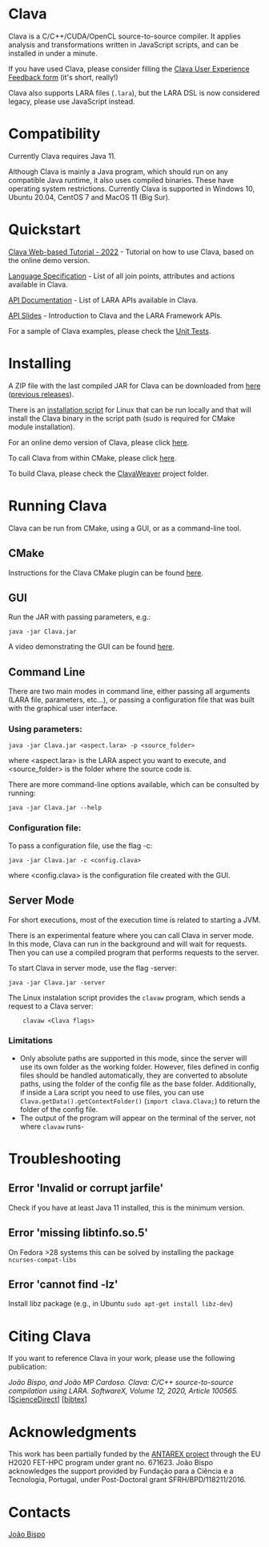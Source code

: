 # Clava
Clava is a C/C++/CUDA/OpenCL source-to-source compiler. It applies analysis and transformations written in JavaScript scripts, and can be installed in under a minute.

If you have used Clava, please consider filling the [Clava User Experience Feedback form](https://forms.gle/SioZSAv1KL7XpQ5j6) (it's short, really!)

Clava also supports LARA files (`.lara`), but the LARA DSL is now considered legacy, please use JavaScript instead. 


# Compatibility

Currently Clava requires Java 11.

Although Clava is mainly a Java program, which should run on any compatible Java runtime, it also uses compiled binaries. These have operating system restrictions. Currently Clava is supported in Windows 10, Ubuntu 20.04, CentOS 7 and MacOS 11 (Big Sur).

# Quickstart

<!--
[Clava Tutorial - 2018 PACT](https://github.com/specs-feup/specs-lara/tree/master/2018-PACT) - Tutorial on how to use Clava (recommended parts 1-3).
-->

<!--
[LARA Reference Guide](https://web.fe.up.pt/~specs/wiki/doku.php?id=doc:lara) - Start using LARA with examples.
-->

[Clava Web-based Tutorial - 2022](https://specs.fe.up.pt/tools/clava/Clava%20Web-based%20Tutorial%20(2022).pdf) - Tutorial on how to use Clava, based on the online demo version.

[Language Specification](https://specs.fe.up.pt/tools/clava/language_specification.html) - List of all join points, attributes and actions available in Clava.

[API Documentation](https://specs-feup.github.io/clava/api/) - List of LARA APIs available in Clava.

[API Slides](https://drive.google.com/drive/u/1/folders/1IAqv7SpP8S-t5g3fpNO06cJ7J2j2aD7K) - Introduction to Clava and the LARA Framework APIs.

For a sample of Clava examples, please check the [Unit Tests](https://github.com/specs-feup/clava/tree/master/ClavaWeaver/resources/clava/test).


# Installing

A ZIP file with the last compiled JAR for Clava can be downloaded from [here](http://specs.fe.up.pt/tools/clava.zip) ([previous releases](https://drive.google.com/drive/folders/1X3JeYB783ZfqoqIYrCitqABDWhM5bV_Y?usp=sharing)).

There is an [installation script](http://specs.fe.up.pt/tools/clava/clava-update) for Linux that can be run locally and that will install the Clava binary in the script path (sudo is required for CMake module installation).

For an online demo version of Clava, please click [here](http://specs.fe.up.pt/tools/clava/).

To call Clava from within CMake, please click [here](https://github.com/specs-feup/clava/tree/master/CMake).

To build Clava, please check the [ClavaWeaver](https://github.com/specs-feup/clava/tree/master/ClavaWeaver) project folder.


# Running Clava


Clava can be run from CMake, using a GUI, or as a command-line tool.


## CMake

Instructions for the Clava CMake plugin can be found [here](https://github.com/specs-feup/clava/tree/master/CMake).



## GUI


Run the JAR with passing parameters, e.g.:

	java -jar Clava.jar


A video demonstrating the GUI can be found [here](https://www.youtube.com/watch?v=IFvNWYCivFA).

## Command Line


There are two main modes in command line, either passing all arguments (LARA file, parameters, etc...), or passing a configuration file that was built with the graphical user interface.



### Using parameters:

	java -jar Clava.jar <aspect.lara> -p <source_folder>

where <aspect.lara> is the LARA aspect you want to execute, and <source_folder> is the folder where the source code is.


There are more command-line options available, which can be consulted by running:

	java -jar Clava.jar --help


		
### Configuration file:

To pass a configuration file, use the flag -c:

	java -jar Clava.jar -c <config.clava>

where <config.clava> is the configuration file created with the GUI.


## Server Mode

For short executions, most of the execution time is related to starting a JVM.

There is an experimental feature where you can call Clava in server mode. In this mode, Clava can run in the background and will wait for requests. Then you can use a compiled program that performs requests to the server.

To start Clava in server mode, use the flag -server:

	java -jar Clava.jar -server

The Linux instalation script provides the `clavaw` program, which sends a request to a Clava server:

        clavaw <Clava flags>

### Limitations

- Only absolute paths are supported in this mode, since the server will use its own folder as the working folder. However, files defined in config files should be handled automatically, they are converted to absolute paths, using the folder of the config file as the base folder. Additionally, if inside a Lara script you need to use files, you can use `Clava.getData().getContextFolder()` (`import clava.Clava;`) to return the folder of the config file.
- The output of the program will appear on the terminal of the server, not where `clavaw` runs-


# Troubleshooting

## Error 'Invalid or corrupt jarfile'

Check if you have at least Java 11 installed, this is the minimum version.

## Error 'missing libtinfo.so.5'

On Fedora >28 systems this can be solved by installing the package `ncurses-compat-libs`

## Error 'cannot find -lz'

Install libz package (e.g., in Ubuntu `sudo apt-get install libz-dev`)


# Citing Clava

If you want to reference Clava in your work, please use the following publication:

*João Bispo, and João MP Cardoso. Clava: C/C++ source-to-source compilation using LARA. SoftwareX, Volume 12, 2020, Article 100565.* [[ScienceDirect](https://www.sciencedirect.com/science/article/pii/S2352711019302122)] [[bibtex](http://specs.fe.up.pt/tools/clava/clava_softwarex2020.bib)]

# Acknowledgments

This work has been partially funded by the [ANTAREX project](http://antarex-project.eu) through the EU H2020 FET-HPC program under grant no. 671623. João Bispo acknowledges the support provided by Fundação para a Ciência e a Tecnologia, Portugal, under Post-Doctoral grant SFRH/BPD/118211/2016.

# Contacts

[João Bispo](mailto:jbispo@fe.up.pt)
